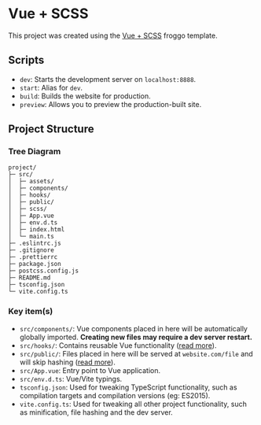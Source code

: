 # Vue + SCSS

This project was created using the [Vue + SCSS](https://github.com/froggo-templates/vue-scss) froggo template.

## Scripts

+ `dev`: Starts the development server on `localhost:8888`.
+ `start`: Alias for `dev`.
+ `build`: Builds the website for production.
+ `preview`: Allows you to preview the production-built site.

## Project Structure

### Tree Diagram

```
project/
├─ src/
│  ├─ assets/
│  ├─ components/
│  ├─ hooks/
│  ├─ public/
│  ├─ scss/
│  ├─ App.vue
│  ├─ env.d.ts
│  ├─ index.html
│  └─ main.ts
├─ .eslintrc.js
├─ .gitignore
├─ .prettierrc
├─ package.json
├─ postcss.config.js
├─ README.md
├─ tsconfig.json
└─ vite.config.ts
```

### Key item(s)

+ `src/components/`: Vue components placed in here will be automatically globally imported. **Creating new files may require a dev server restart.**
+ `src/hooks/`: Contains reusable Vue functionality ([read more](https://v3.vuejs.org/guide/composition-api-introduction.html#why-composition-api)).
+ `src/public/`: Files placed in here will be served at `website.com/file` and will skip hashing ([read more](https://vitejs.dev/guide/assets.html#the-public-directory)).
+ `src/App.vue`: Entry point to Vue application.
+ `src/env.d.ts`: Vue/Vite typings.
+ `tsconfig.json`: Used for tweaking TypeScript functionality, such as compilation targets and compilation versions (eg: ES2015).
+ `vite.config.ts`: Used for tweaking all other project functionality, such as minification, file hashing and the dev server.
